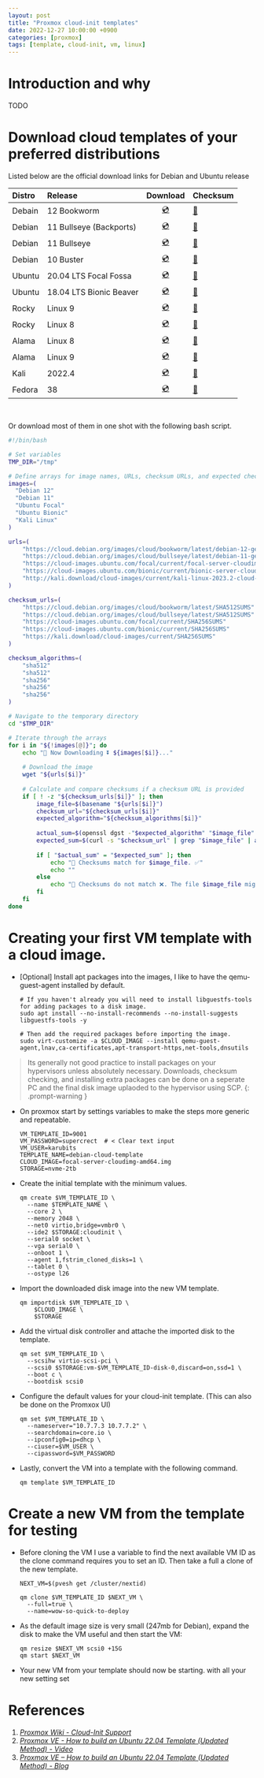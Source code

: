```yaml
---
layout: post
title: "Proxmox cloud-init templates"
date: 2022-12-27 10:00:00 +0900
categories: [proxmox]
tags: [template, cloud-init, vm, linux]
---
```

# Introduction and why 

TODO

# Download cloud templates of your preferred distributions

Listed below are the official download links for Debian and Ubuntu release

| Distro | Release | Download | Checksum
| :-- | :-- | :--: | :-- |
| Debain | 12 Bookworm | [💿](https://cloud.debian.org/images/cloud/bookworm/latest/debian-12-generic-amd64.qcow2) | [🔑](https://cloud.debian.org/images/cloud/bookworm/latest/SHA512SUMS)
| Debian | 11 Bullseye (Backports) | [💿](https://cloud.debian.org/images/cloud/bullseye-backports/latest/debian-11-backports-genericcloud-amd64.qcow2) | [🔑](https://cloud.debian.org/images/cloud/bullseye-backports/latest/SHA512SUMS)
| Debian | 11 Bullseye |  [💿](https://cloud.debian.org/images/cloud/bullseye/latest/debian-11-genericcloud-amd64.qcow2) | [🔑](https://cloud.debian.org/images/cloud/bullseye/latest/SHA512SUMS)
| Debian | 10 Buster |  [💿](https://cloud.debian.org/images/cloud/buster/latest/debian-10-genericcloud-amd64.qcow2) | [🔑](https://cloud.debian.org/images/cloud/buster/latest/SHA512SUMS)
| Ubuntu | 20.04 LTS Focal Fossa | [💿](https://cloud-images.ubuntu.com/focal/current/focal-server-cloudimg-amd64.img) | [🔑](https://cloud-images.ubuntu.com/focal/current/SHA256SUMS)
| Ubuntu | 18.04 LTS Bionic Beaver | [💿](https://cloud-images.ubuntu.com/bionic/current/bionic-server-cloudimg-amd64.img) | [🔑](https://cloud-images.ubuntu.com/bionic/current/SHA256SUMS)
| Rocky | Linux 9 | [💿](https://dl.rockylinux.org/pub/rocky/9/images/x86_64/Rocky-9-GenericCloud-Base.latest.x86_64.qcow2)| [🔑](https://dl.rockylinux.org/pub/rocky/9/images/x86_64/Rocky-9-GenericCloud-Base.latest.x86_64.qcow2.CHECKSUM)
| Rocky | Linux 8 | [💿](https://dl.rockylinux.org/pub/rocky/8/images/x86_64/Rocky-8-GenericCloud-Base.latest.x86_64.qcow2)| [🔑](https://dl.rockylinux.org/pub/rocky/8/images/x86_64/Rocky-8-GenericCloud-Base.latest.x86_64.qcow2.CHECKSUM)
| Alama | Linux 8 | [💿](https://repo.almalinux.org/almalinux/8/cloud/x86_64/images/AlmaLinux-8-GenericCloud-latest.x86_64.qcow2) | [🔑](https://repo.almalinux.org/almalinux/8/cloud/x86_64/images/CHECKSUM) 
| Alama | Linux 9 | [💿](https://repo.almalinux.org/almalinux/9/cloud/x86_64/images/AlmaLinux-9-GenericCloud-latest.x86_64.qcow2) | [🔑](https://repo.almalinux.org/almalinux/9/cloud/x86_64/images/CHECKSUM) 
| Kali | 2022.4 | [💿](https://kali.download/cloud-images/current/kali-linux-2022.4-cloud-genericcloud-amd64.tar.xz) | [🔑](https://kali.download/cloud-images/current/SHA256SUMS)
| Fedora | 38 | [💿](https://ftp.riken.jp/Linux/fedora/releases/38/Cloud/x86_64/images/Fedora-Cloud-Base-38-1.6.x86_64.qcow2 ) | [🔑](https://ftp.riken.jp/Linux/fedora/releases/38/Cloud/x86_64/images/Fedora-Cloud-38-1.6-x86_64-CHECKSUM)

<br>

Or download most of them in one shot with the following bash script. 

```bash
#!/bin/bash

# Set variables
TMP_DIR="/tmp"

# Define arrays for image names, URLs, checksum URLs, and expected checksum algorithms
images=(
  "Debian 12"
  "Debian 11" 
  "Ubuntu Focal" 
  "Ubuntu Bionic"  
  "Kali Linux"
)

urls=(
    "https://cloud.debian.org/images/cloud/bookworm/latest/debian-12-generic-amd64.qcow2"
    "https://cloud.debian.org/images/cloud/bullseye/latest/debian-11-genericcloud-amd64.qcow2"
    "https://cloud-images.ubuntu.com/focal/current/focal-server-cloudimg-amd64.img"
    "https://cloud-images.ubuntu.com/bionic/current/bionic-server-cloudimg-amd64.img"
    "http://kali.download/cloud-images/current/kali-linux-2023.2-cloud-genericcloud-amd64.tar.xz"
)

checksum_urls=(
    "https://cloud.debian.org/images/cloud/bookworm/latest/SHA512SUMS"
    "https://cloud.debian.org/images/cloud/bullseye/latest/SHA512SUMS"
    "https://cloud-images.ubuntu.com/focal/current/SHA256SUMS"
    "https://cloud-images.ubuntu.com/bionic/current/SHA256SUMS"
    "https://kali.download/cloud-images/current/SHA256SUMS"
)

checksum_algorithms=(
    "sha512"
    "sha512"
    "sha256"
    "sha256"
    "sha256"
)

# Navigate to the temporary directory
cd "$TMP_DIR"

# Iterate through the arrays
for i in "${!images[@]}"; do
    echo "🔹 Now Downloading ⏬ ${images[$i]}..."
    
    # Download the image
    wget "${urls[$i]}"
    
    # Calculate and compare checksums if a checksum URL is provided
    if [ ! -z "${checksum_urls[$i]}" ]; then
        image_file=$(basename "${urls[$i]}")
        checksum_url="${checksum_urls[$i]}"
        expected_algorithm="${checksum_algorithms[$i]}"
        
        actual_sum=$(openssl dgst -"$expected_algorithm" "$image_file" | awk '{ print $2 }')
        expected_sum=$(curl -s "$checksum_url" | grep "$image_file" | awk '{ print $1 }')
        
        if [ "$actual_sum" = "$expected_sum" ]; then
            echo "🔹 Checksums match for $image_file. ✅"
            echo ""
        else
            echo "🔹 Checksums do not match ❌. The file $image_file might have been corrupted."
        fi
    fi
done
```

# Creating your first VM template with a cloud image. 


- [Optional] Install apt packages into the images, I like to have the qemu-guest-agent installed by default. 
   ```shell
   # If you haven't already you will need to install libguestfs-tools for adding packages to a disk image. 
   sudo apt install --no-install-recommends --no-install-suggests libguestfs-tools -y
   
   # Then add the required packages before importing the image. 
   sudo virt-customize -a $CLOUD_IMAGE --install qemu-guest-agent,lnav,ca-certificates,apt-transport-https,net-tools,dnsutils
   ```


> Its generally not good practice to install packages on your hypervisors unless absolutely necessary. Downloads, checksum checking, and installing extra packages can be done on a seperate PC and the final disk image uplaoded to the hypervisor using SCP. 
{: .prompt-warning }

- On proxmox start by settings variables to make the steps more generic and repeatable.  
  ```shell
  VM_TEMPLATE_ID=9001
  VM_PASSWORD=supercrect  # < Clear text input
  VM_USER=karubits
  TEMPLATE_NAME=debian-cloud-template
  CLOUD_IMAGE=focal-server-cloudimg-amd64.img
  STORAGE=nvme-2tb
  ```
- Create the initial template with the minimum values. 
  ```shell
  qm create $VM_TEMPLATE_ID \
    --name $TEMPLATE_NAME \
    --core 2 \
    --memory 2048 \
    --net0 virtio,bridge=vmbr0 \
    --ide2 $STORAGE:cloudinit \
    --serial0 socket \
    --vga serial0 \
    --onboot 1 \
    --agent 1,fstrim_cloned_disks=1 \
    --tablet 0 \
    --ostype l26
  ```
- Import the downloaded disk image into the new VM template. 
  ```shell
  qm importdisk $VM_TEMPLATE_ID \
      $CLOUD_IMAGE \
      $STORAGE
  ```
- Add the virtual disk controller and attache the imported disk to the template. 
  ```shell
  qm set $VM_TEMPLATE_ID \
    --scsihw virtio-scsi-pci \
    --scsi0 $STORAGE:vm-$VM_TEMPLATE_ID-disk-0,discard=on,ssd=1 \
    --boot c \
    --bootdisk scsi0
  ```

- Configure the default values for your cloud-init template. (This can also be done on the Promxox UI)
  ```shell
  qm set $VM_TEMPLATE_ID \
    --nameserver="10.7.7.3 10.7.7.2" \
    --searchdomain=core.io \
    --ipconfig0=ip=dhcp \
    --ciuser=$VM_USER \
    --cipassword=$VM_PASSWORD
  ```

- Lastly, convert the VM into a template with the following command.
  ```shell
  qm template $VM_TEMPLATE_ID
  ```

# Create a new VM from the template for testing

- Before cloning the VM I use a variable to find the next available VM ID as the clone command requires you to set an ID. Then take a full a clone of the new template. 
  ```shell
  NEXT_VM=$(pvesh get /cluster/nextid)

  qm clone $VM_TEMPLATE_ID $NEXT_VM \
    --full=true \
    --name=wow-so-quick-to-deploy
  ```
- As the default image size is very small (247mb for Debian), expand the disk to make the VM useful and then start the VM:
  ```shell
  qm resize $NEXT_VM scsi0 +15G
  qm start $NEXT_VM
  ```
- Your new VM from your template should now be starting. with all your new setting set


# References
1. *[Proxmox Wiki - Cloud-Init Support](https://pve.proxmox.com/wiki/Cloud-Init_Support)*
2. *[Proxmox VE - How to build an Ubuntu 22.04 Template (Updated Method) - Video](https://www.youtube.com/watch?v=MJgIm03Jxdo)*
3. *[Proxmox VE – How to build an Ubuntu 22.04 Template (Updated Method) - Blog](https://www.learnlinux.tv/proxmox-ve-how-to-build-an-ubuntu-22-04-template-updated-method/)*